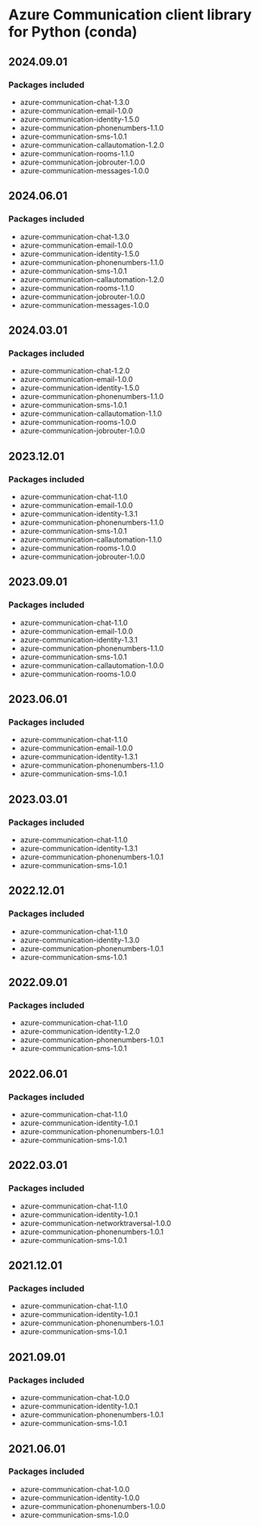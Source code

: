 # Azure Communication client library for Python (conda)

## 2024.09.01

### Packages included

- azure-communication-chat-1.3.0
- azure-communication-email-1.0.0
- azure-communication-identity-1.5.0
- azure-communication-phonenumbers-1.1.0
- azure-communication-sms-1.0.1
- azure-communication-callautomation-1.2.0
- azure-communication-rooms-1.1.0
- azure-communication-jobrouter-1.0.0
- azure-communication-messages-1.0.0

## 2024.06.01

### Packages included

- azure-communication-chat-1.3.0
- azure-communication-email-1.0.0
- azure-communication-identity-1.5.0
- azure-communication-phonenumbers-1.1.0
- azure-communication-sms-1.0.1
- azure-communication-callautomation-1.2.0
- azure-communication-rooms-1.1.0
- azure-communication-jobrouter-1.0.0
- azure-communication-messages-1.0.0

## 2024.03.01

### Packages included

- azure-communication-chat-1.2.0
- azure-communication-email-1.0.0
- azure-communication-identity-1.5.0
- azure-communication-phonenumbers-1.1.0
- azure-communication-sms-1.0.1
- azure-communication-callautomation-1.1.0
- azure-communication-rooms-1.0.0
- azure-communication-jobrouter-1.0.0

## 2023.12.01

### Packages included

- azure-communication-chat-1.1.0
- azure-communication-email-1.0.0
- azure-communication-identity-1.3.1
- azure-communication-phonenumbers-1.1.0
- azure-communication-sms-1.0.1
- azure-communication-callautomation-1.1.0
- azure-communication-rooms-1.0.0
- azure-communication-jobrouter-1.0.0

## 2023.09.01

### Packages included

- azure-communication-chat-1.1.0
- azure-communication-email-1.0.0
- azure-communication-identity-1.3.1
- azure-communication-phonenumbers-1.1.0
- azure-communication-sms-1.0.1
- azure-communication-callautomation-1.0.0
- azure-communication-rooms-1.0.0

## 2023.06.01

### Packages included

- azure-communication-chat-1.1.0
- azure-communication-email-1.0.0
- azure-communication-identity-1.3.1
- azure-communication-phonenumbers-1.1.0
- azure-communication-sms-1.0.1

## 2023.03.01

### Packages included

- azure-communication-chat-1.1.0
- azure-communication-identity-1.3.1
- azure-communication-phonenumbers-1.0.1
- azure-communication-sms-1.0.1

## 2022.12.01

### Packages included

- azure-communication-chat-1.1.0
- azure-communication-identity-1.3.0
- azure-communication-phonenumbers-1.0.1
- azure-communication-sms-1.0.1

## 2022.09.01

### Packages included

- azure-communication-chat-1.1.0
- azure-communication-identity-1.2.0
- azure-communication-phonenumbers-1.0.1
- azure-communication-sms-1.0.1

## 2022.06.01

### Packages included

- azure-communication-chat-1.1.0
- azure-communication-identity-1.0.1
- azure-communication-phonenumbers-1.0.1
- azure-communication-sms-1.0.1

## 2022.03.01

### Packages included

- azure-communication-chat-1.1.0
- azure-communication-identity-1.0.1
- azure-communication-networktraversal-1.0.0
- azure-communication-phonenumbers-1.0.1
- azure-communication-sms-1.0.1

## 2021.12.01

### Packages included

- azure-communication-chat-1.1.0
- azure-communication-identity-1.0.1
- azure-communication-phonenumbers-1.0.1
- azure-communication-sms-1.0.1

## 2021.09.01

### Packages included

- azure-communication-chat-1.0.0
- azure-communication-identity-1.0.1
- azure-communication-phonenumbers-1.0.1
- azure-communication-sms-1.0.1

## 2021.06.01

### Packages included

- azure-communication-chat-1.0.0
- azure-communication-identity-1.0.0
- azure-communication-phonenumbers-1.0.0
- azure-communication-sms-1.0.0
